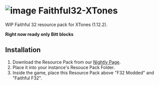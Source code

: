 # ![image](https://github.com/user-attachments/assets/34a59c00-212a-4d57-8e5e-c62367b22d31) Faithful32-XTones


WIP Faithful 32 resource pack for XTones (1.12.2).

**Right now ready only Bitt blocks**

## Installation
1. Download the Resource Pack from our [Nightly Page](https://nightly.link/marisathewitch/Faithful32-XTones/workflows/build/main/Faithful32-XTones).
2. Place it into your instance's Resouce Pack Folder.
3. Inside the game, place this Resource Pack above "F32 Modded" and "Faithful F32".
